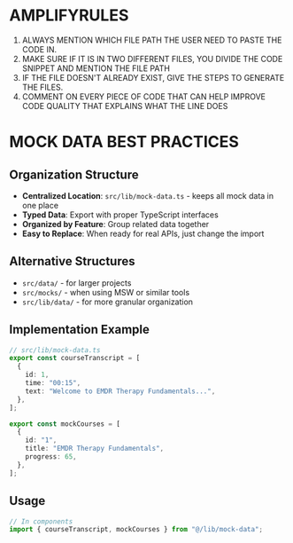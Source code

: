 # AMPLIFYRULES

1. ALWAYS MENTION WHICH FILE PATH THE USER NEED TO PASTE THE CODE IN.
2. MAKE SURE IF IT IS IN TWO DIFFERENT FILES, YOU DIVIDE THE CODE SNIPPET AND MENTION THE FILE PATH
3. IF THE FILE DOESN'T ALREADY EXIST, GIVE THE STEPS TO GENERATE THE FILES.
4. COMMENT ON EVERY PIECE OF CODE THAT CAN HELP IMPROVE CODE QUALITY THAT EXPLAINS WHAT THE LINE DOES

# MOCK DATA BEST PRACTICES

## Organization Structure
- **Centralized Location**: `src/lib/mock-data.ts` - keeps all mock data in one place
- **Typed Data**: Export with proper TypeScript interfaces
- **Organized by Feature**: Group related data together
- **Easy to Replace**: When ready for real APIs, just change the import

## Alternative Structures
- `src/data/` - for larger projects
- `src/mocks/` - when using MSW or similar tools
- `src/lib/data/` - for more granular organization

## Implementation Example
```typescript
// src/lib/mock-data.ts
export const courseTranscript = [
  {
    id: 1,
    time: "00:15",
    text: "Welcome to EMDR Therapy Fundamentals...",
  },
];

export const mockCourses = [
  {
    id: "1",
    title: "EMDR Therapy Fundamentals",
    progress: 65,
  },
];
```

## Usage
```typescript
// In components
import { courseTranscript, mockCourses } from "@/lib/mock-data";
```
